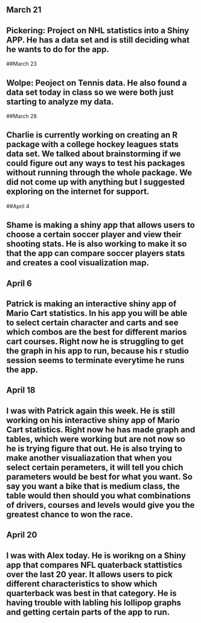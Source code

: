 ## March 21

## Pickering: Project on NHL statistics into a Shiny APP. He has a data set and is still deciding what he wants to do for the app.

##March 23

## Wolpe: Peoject on Tennis data. He also found a data set today in class so we were both just starting to analyze my data. 

##March 28

## Charlie is currently working on creating an R package with a college hockey leagues stats data set. We talked about brainstorming if we could figure out any ways to test his packages without running through the whole package. We did not come up with anything but I suggested exploring on the internet for support.

##April 4

## Shame is making a shiny app that allows users to choose a certain soccer player and view their shooting stats. He is also working to make it so that the app can compare soccer players stats and creates a cool visualization map.

## April 6

## Patrick is making an interactive shiny app of Mario Cart statistics. In his app you will be able to select certain character and carts and see which combos are the best for different marios cart courses. Right now he is struggling to get the graph in his app to run, because his r studio session seems to terminate everytime he runs the app. 

## April 18 

## I was with Patrick again this week. He is still working on his interactive shiny app of Mario Cart statistics. Right now he has made graph and tables, which were working but are not now so he is trying figure that out. He is also trying to make another visualiazation that when you select certain perameters, it will tell you chich parameters would be best for what you want. So say you want a bike that is medium class, the table would then should you what combinations of drivers, courses and levels would give you the greatest chance to won the race.

## April 20

## I was with Alex today. He is worikng on a Shiny app that compares NFL quaterback stattistics over the last 20 year. It allows users to pick different characteristics to show which quarterback was best in that category. He is having trouble with labling his lollipop graphs and getting certain parts of the app to run.